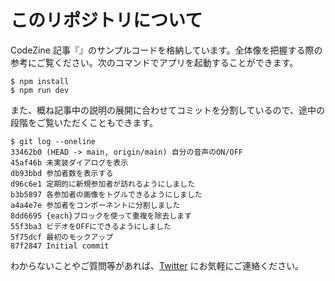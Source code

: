# このリポジトリについて

CodeZine 記事『』のサンプルコードを格納しています。全体像を把握する際の参考にご覧ください。次のコマンドでアプリを起動することができます。

```
$ npm install
$ npm run dev
```

また、概ね記事中の説明の展開に合わせてコミットを分割しているので、途中の段階をご覧いただくこともできます。

```
$ git log --oneline
33462b0 (HEAD -> main, origin/main) 自分の音声のON/OFF
45af46b 未実装ダイアログを表示
db93bbd 参加者数を表示する
d96c6e1 定期的に新規参加者が訪れるようにしました
b3b5897 各参加者の画像をトグルできるようにしました
a4a4e7e 参加者をコンポーネントに分割しました
8dd6695 {each}ブロックを使って重複を除去します
55f3ba3 ビデオをOFFにできるようにしました
5f75dcf 最初のモックアップ
87f2847 Initial commit
```

わからないことやご質問等があれば、[Twitter](https://twitter.com/hmgchk) にお気軽にご連絡ください。
